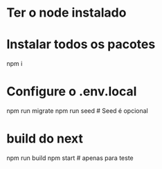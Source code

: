 # Ter o node instalado

# Instalar todos os pacotes

npm i

# Configure o .env.local

npm run migrate npm run seed # Seed é opcional

# build do next

npm run build npm start # apenas para teste
